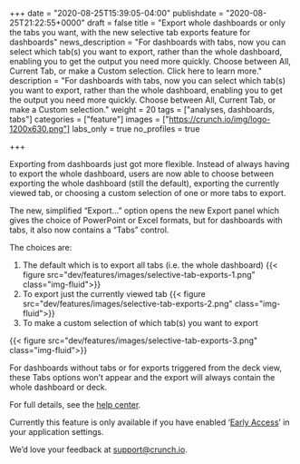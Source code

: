 +++
date = "2020-08-25T15:39:05-04:00"
publishdate = "2020-08-25T21:22:55+0000"
draft = false
title = "Export whole dashboards or only the tabs you want, with the new selective tab exports feature for dashboards"
news_description = "For dashboards with tabs, now you can select which tab(s) you want to export, rather than the whole dashboard, enabling you to get the output you need more quickly. Choose between All, Current Tab, or make a Custom selection. Click here to learn more."
description = "For dashboards with tabs, now you can select which tab(s) you want to export, rather than the whole dashboard, enabling you to get the output you need more quickly. Choose between All, Current Tab, or make a Custom selection."
weight = 20
tags = ["analyses, dashboards, tabs"]
categories = ["feature"]
images = ["https://crunch.io/img/logo-1200x630.png"]
labs_only = true
no_profiles = true

+++

Exporting from dashboards just got more flexible. Instead of always having to export the whole dashboard, users are now able to choose between exporting the whole dashboard (still the default), exporting the currently viewed tab, or choosing a custom selection of one or more tabs to export.

The new, simplified “Export…” option opens the new Export panel which gives the choice of PowerPoint or Excel formats, but for dashboards with tabs, it also now contains a “Tabs” control.

The choices are:

1. The default which is to export all tabs (i.e. the whole dashboard) {{< figure src="dev/features/images/selective-tab-exports-1.png" class="img-fluid">}}
2. To export just the currently viewed tab {{< figure src="dev/features/images/selective-tab-exports-2.png" class="img-fluid">}}
3. To make a custom selection of which tab(s) you want to export

{{< figure src="dev/features/images/selective-tab-exports-3.png" class="img-fluid">}}

For dashboards without tabs or for exports triggered from the deck view, these Tabs options won’t appear and the export will always contain the whole dashboard or deck.

For full details, see the [help center](https://help.crunch.io/hc/en-us/articles/360040462391-Exporting-a-dashboard-to-Excel-or-PowerPoint).  

Currently this feature is only available if you have enabled ‘[Early Access](https://help.crunch.io/hc/en-us/articles/360040465331-How-to-enable-early-access)’ in your application settings.

We’d love your feedback at [support@crunch.io](mailto:support@crunch.io).
